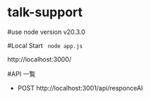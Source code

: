 # talk-support


#use node version
v20.3.0


#Local Start 
` node app.js`

 http://localhost:3000/


#API 一覧
* POST http://localhost:3001/api/responceAI
